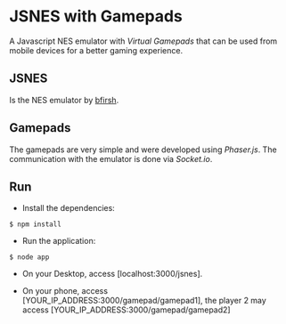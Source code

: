 JSNES with Gamepads
===================

A Javascript NES emulator with *Virtual Gamepads* that can be used from mobile devices for a better gaming experience.

JSNES
-----

Is the NES emulator by [bfirsh](https://github.com/bfirsh/jsnes).

Gamepads
--------

The gamepads are very simple and were developed using *Phaser.js*. The communication with the emulator is done via *Socket.io*.

Run
---

- Install the dependencies:

```
$ npm install
```

- Run the application:

```
$ node app
```

- On your Desktop, access [localhost:3000/jsnes].

- On your phone, access [YOUR_IP_ADDRESS:3000/gamepad/gamepad1], the player 2 may access [YOUR_IP_ADDRESS:3000/gamepad/gamepad2]
